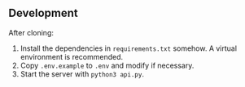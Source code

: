 ## Development

After cloning:

1. Install the dependencies in `requirements.txt` somehow. A virtual environment is recommended.
2. Copy `.env.example` to `.env` and modify if necessary.
3. Start the server with `python3 api.py`.
